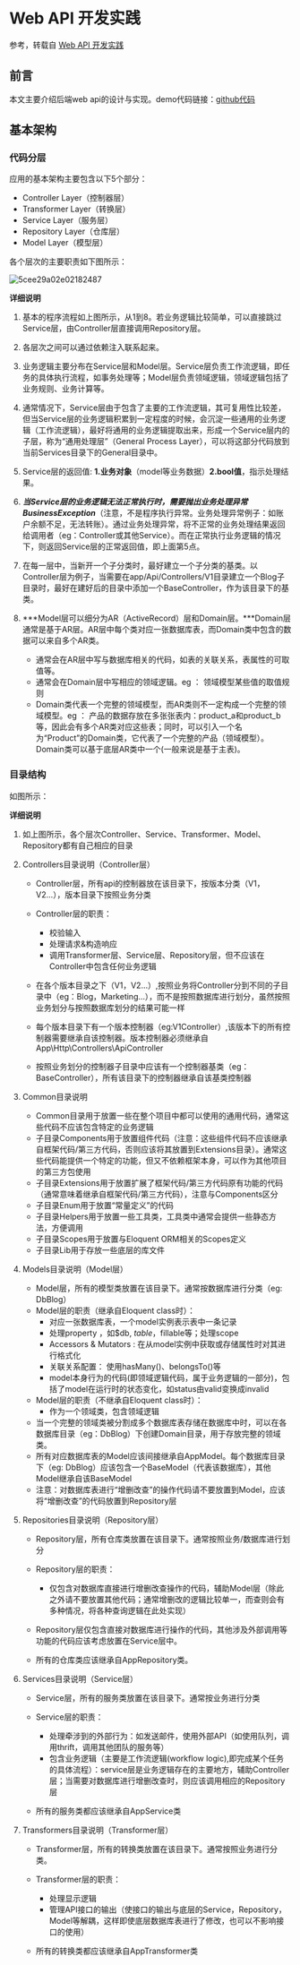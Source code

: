 # Web API 开发实践

参考，转载自 [Web API 开发实践](https://segmentfault.com/a/1190000019309160 "Web API 开发实践")

## 前言

本文主要介绍后端web api的设计与实现。demo代码链接：[github代码](https://github.com/Darkgel/teamblog-webservice-laraval)

## 基本架构

### 代码分层

应用的基本架构主要包含以下5个部分：

- Controller Layer（控制器层）
- Transformer Layer（转换层）
- Service Layer（服务层）
- Repository Layer（仓库层）
- Model Layer（模型层）

各个层次的主要职责如下图所示：

![5cee29a02e02182487](https://i.loli.net/2019/05/29/5cee29a02e02182487.png)

**详细说明**

1. 基本的程序流程如上图所示，从1到8。若业务逻辑比较简单，可以直接跳过Service层，由Controller层直接调用Repository层。

2. 各层次之间可以通过依赖注入联系起来。

3. 业务逻辑主要分布在Service层和Model层。Service层负责工作流逻辑，即任务的具体执行流程，如事务处理等；Model层负责领域逻辑，领域逻辑包括了业务规则、业务计算等。

4. 通常情况下，Service层由于包含了主要的工作流逻辑，其可复用性比较差，但当Service层的业务逻辑积累到一定程度的时候，会沉淀一些通用的业务逻辑（工作流逻辑），最好将通用的业务逻辑提取出来，形成一个Service层内的子层，称为“通用处理层”（General Process Layer），可以将这部分代码放到当前Services目录下的General目录中。

5. Service层的返回值:  **1.业务对象**（model等业务数据）**2.bool值**，指示处理结果。

6. ***当Service层的业务逻辑无法正常执行时，需要抛出业务处理异常BusinessException***（注意，不是程序执行异常。业务处理异常例子：如账户余额不足，无法转账）。通过业务处理异常，将不正常的业务处理结果返回给调用者（eg：Controller或其他Service）。而在正常执行业务逻辑的情况下，则返回Service层的正常返回值，即上面第5点。

7. 在每一层中，当新开一个子分类时，最好建立一个子分类的基类。以Controller层为例子，当需要在app/Api/Controllers/V1目录建立一个Blog子目录时，最好在建好后的目录中添加一个BaseController，作为该目录下的基类。

8. ***Model层可以细分为AR（ActiveRecord）层和Domain层。***Domain层通常是基于AR层。AR层中每个类对应一张数据库表，而Domain类中包含的数据可以来自多个AR类。
   
   - 通常会在AR层中写与数据库相关的代码，如表的关联关系，表属性的可取值等。
   - 通常会在Domain层中写相应的领域逻辑。eg ： 领域模型某些值的取值规则
   - Domain类代表一个完整的领域模型，而AR类则不一定构成一个完整的领域模型。eg ： 产品的数据存放在多张张表内：product_a和product_b等，因此会有多个AR类对应这些表；同时，可以引入一个名为“Product”的Domain类，它代表了一个完整的产品（领域模型）。Domain类可以基于底层AR类中一个(一般来说是基于主表)。

### 目录结构

如图所示：



**详细说明**

1. 如上图所示，各个层次Controller、Service、Transformer、Model、Repository都有自己相应的目录

2. Controllers目录说明（Controller层）
   
   - Controller层，所有api的控制器放在该目录下，按版本分类（V1，V2...），版本目录下按照业务分类
   
   - Controller层的职责：
     
     - 校验输入
     - 处理请求&构造响应
     - 调用Transformer层、Service层、Repository层，但不应该在Controller中包含任何业务逻辑
   
   - 在各个版本目录之下（V1，V2...）,按照业务将Controller分到不同的子目录中（eg：Blog，Marketing...），而不是按照数据库进行划分，虽然按照业务划分与按照数据库划分的结果可能一样
   
   - 每个版本目录下有一个版本控制器（eg:V1Controller）,该版本下的所有控制器需要继承自该控制器。版本控制器必须继承自App\Http\Controllers\ApiController
   
   - 按照业务划分的控制器子目录中应该有一个控制器基类（eg：BaseController），所有该目录下的控制器继承自该基类控制器

3. Common目录说明
   
   - Common目录用于放置一些在整个项目中都可以使用的通用代码，通常这些代码不应该包含特定的业务逻辑
   - 子目录Components用于放置组件代码（注意：这些组件代码不应该继承自框架代码/第三方代码，否则应该将其放置到Extensions目录）。通常这些代码能提供一个特定的功能，但又不依赖框架本身，可以作为其他项目的第三方包使用
   - 子目录Extensions用于放置扩展了框架代码/第三方代码原有功能的代码（通常意味着继承自框架代码/第三方代码），注意与Components区分
   - 子目录Enum用于放置“常量定义”的代码
   - 子目录Helpers用于放置一些工具类，工具类中通常会提供一些静态方法，方便调用
   - 子目录Scopes用于放置与Eloquent ORM相关的Scopes定义
   - 子目录Lib用于存放一些底层的库文件

4. Models目录说明（Model层）
   
   - Model层，所有的模型类放置在该目录下。通常按数据库进行分类（eg: DbBlog）
   - Model层的职责（继承自Eloquent class时）：
     - 对应一张数据库表，一个model实例表示表中一条记录
     - 处理property ，如$db, $table，$fillable等；处理scope
     - Accessors & Mutators : 在从model实例中获取或存储属性时对其进行格式化
     - 关联关系配置： 使用hasMany()、belongsTo()等
     - model本身行为的代码(即领域逻辑代码，属于业务逻辑的一部分)，包括了model在运行时的状态变化，如status由valid变换成invalid
   - Model层的职责（不继承自Eloquent class时）：
     - 作为一个领域类，包含领域逻辑
   - 当一个完整的领域类被分割成多个数据库表存储在数据库中时，可以在各数据库目录（eg：DbBlog）下创建Domain目录，用于存放完整的领域类。
   - 所有对应数据库表的Model应该间接继承自AppModel。每个数据库目录下（eg: DbBlog）应该包含一个BaseModel（代表该数据库），其他Model继承自该BaseModel
   - 注意：对数据库表进行“增删改查”的操作代码请不要放置到Model，应该将“增删改查”的代码放置到Repository层

5. Repositories目录说明（Repository层）
   
   - Repository层，所有仓库类放置在该目录下。通常按照业务/数据库进行划分
   
   - Repository层的职责：
     
     - 仅包含对数据库直接进行增删改查操作的代码，辅助Model层（除此之外请不要放置其他代码；通常增删改的逻辑比较单一，而查则会有多种情况，将各种查询逻辑在此处实现）
   
   - Repository层仅包含直接对数据库进行操作的代码，其他涉及外部调用等功能的代码应该考虑放置在Service层中。
   
   - 所有的仓库类应该继承自AppRepository类。

6. Services目录说明（Service层）
   
   - Service层，所有的服务类放置在该目录下。通常按业务进行分类
   
   - Service层的职责：
     
     - 处理牵涉到的外部行为：如发送邮件，使用外部API（如使用队列，调用thrift，调用其他团队的服务等）
     - 包含业务逻辑（主要是工作流逻辑(workflow logic),即完成某个任务的具体流程）：service层是业务逻辑存在的主要地方，辅助Controller层；当需要对数据库进行增删改查时，则应该调用相应的Repository层
   
   - 所有的服务类都应该继承自AppService类

7. Transformers目录说明（Transformer层）
   
   - Transformer层，所有的转换类放置在该目录下。通常按照业务进行分类。
   
   - Transformer层的职责：
     
     - 处理显示逻辑
     - 管理API接口的输出（使接口的输出与底层的Service，Repository，Model等解耦，这样即使底层数据库表进行了修改，也可以不影响接口的使用）
   
   - 所有的转换类都应该继承自AppTransformer类




